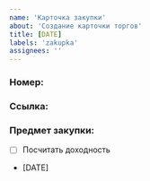 ```yaml
---
name: 'Карточка закупки'
about: 'Создание карточки торгов'
title: [DATE]
labels: 'zakupka'
assignees: ''
---
```


### Номер: 
### Ссылка: 
### Предмет закупки: 

- [ ] Посчитать доходность
- [DATE]
